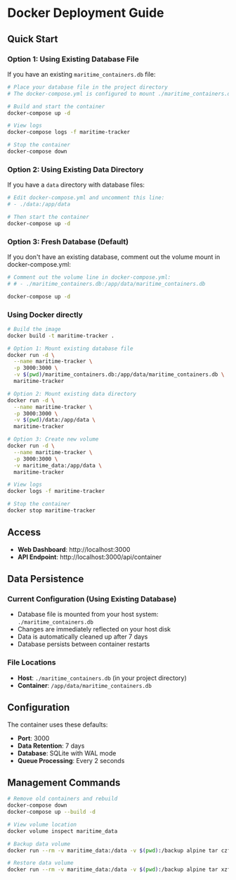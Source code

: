 # Docker Deployment Guide

## Quick Start

### Option 1: Using Existing Database File

If you have an existing `maritime_containers.db` file:

```bash
# Place your database file in the project directory
# The docker-compose.yml is configured to mount ./maritime_containers.db

# Build and start the container
docker-compose up -d

# View logs
docker-compose logs -f maritime-tracker

# Stop the container
docker-compose down
```

### Option 2: Using Existing Data Directory

If you have a `data` directory with database files:

```bash
# Edit docker-compose.yml and uncomment this line:
# - ./data:/app/data

# Then start the container
docker-compose up -d
```

### Option 3: Fresh Database (Default)

If you don't have an existing database, comment out the volume mount in docker-compose.yml:

```bash
# Comment out the volume line in docker-compose.yml:
# # - ./maritime_containers.db:/app/data/maritime_containers.db

docker-compose up -d
```

### Using Docker directly

```bash
# Build the image
docker build -t maritime-tracker .

# Option 1: Mount existing database file
docker run -d \
  --name maritime-tracker \
  -p 3000:3000 \
  -v $(pwd)/maritime_containers.db:/app/data/maritime_containers.db \
  maritime-tracker

# Option 2: Mount existing data directory
docker run -d \
  --name maritime-tracker \
  -p 3000:3000 \
  -v $(pwd)/data:/app/data \
  maritime-tracker

# Option 3: Create new volume
docker run -d \
  --name maritime-tracker \
  -p 3000:3000 \
  -v maritime_data:/app/data \
  maritime-tracker

# View logs
docker logs -f maritime-tracker

# Stop the container
docker stop maritime-tracker
```

## Access

- **Web Dashboard**: http://localhost:3000
- **API Endpoint**: http://localhost:3000/api/container

## Data Persistence

### Current Configuration (Using Existing Database)
- Database file is mounted from your host system: `./maritime_containers.db`
- Changes are immediately reflected on your host disk
- Data is automatically cleaned up after 7 days
- Database persists between container restarts

### File Locations
- **Host**: `./maritime_containers.db` (in your project directory)
- **Container**: `/app/data/maritime_containers.db`

## Configuration

The container uses these defaults:
- **Port**: 3000
- **Data Retention**: 7 days
- **Database**: SQLite with WAL mode
- **Queue Processing**: Every 2 seconds

## Management Commands

```bash
# Remove old containers and rebuild
docker-compose down
docker-compose up --build -d

# View volume location
docker volume inspect maritime_data

# Backup data volume
docker run --rm -v maritime_data:/data -v $(pwd):/backup alpine tar czf /backup/maritime_backup.tar.gz -C /data .

# Restore data volume
docker run --rm -v maritime_data:/data -v $(pwd):/backup alpine tar xzf /backup/maritime_backup.tar.gz -C /data
``` 